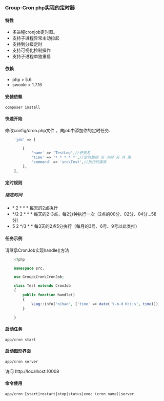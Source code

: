 ### Group-Cron php实现的定时器

#### 特性
- 多进程cronjob定时器。
- 支持子进程异常主动拉起
- 支持到分级定时
- 支持可视化控制操作
- 支持子进程单独重启

#### 依赖
- php > 5.6
- swoole > 1.7.16 

#### 安装依赖

    composer install

#### 快速开始
修改config/cron.php文件 ，向job中添加你的定时任务.

```php 
    'job' => [

        [
            'name' => 'TestLog',//任务名
            'time' => '* * * * *',//定时规则 分 小时 天 月 周 
            'command' => 'src\Test',//执行的类库
        ],
    ],
```
#### 定时规则
##### 指定时间
- \* 2 * * * 每天的2点执行
- */2 2 * * * 每天的2-3点，每2分钟执行一次（2点的00分、02分、04分...58分）
- 5 2 */3 * * 每3天的2点5分执行（每月的3号、6号、9号以此类推）

#### 任务示例
请继承CronJob实现handle()方法
```php
    <?php

    namespace src;

    use Group\Cron\CronJob;

    class Test extends CronJob
    {
        public function handle()
        {
            \Log::info('nihao', ['time' => date('Y-m-d H:i:s', time())], 'cron.job');
        }

    } 
```

#### 启动任务

    app/cron start

#### 启动图形界面
    
    app/cron server

访问 http://localhost:10008

#### 命令使用

    app/cron [start|restart|stop|status|exec (cron name)|server 
